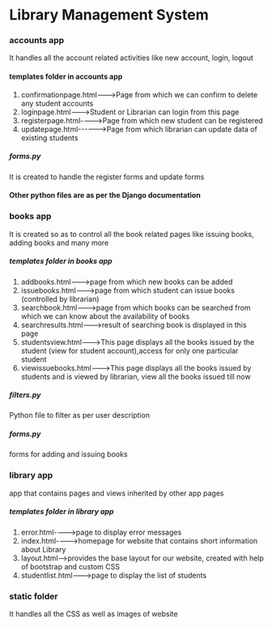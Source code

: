 # Library Management System

### accounts app
It handles all the account related activities like new account, login, logout

#### templates folder in accounts app
1. confirmationpage.html--->Page from which we can confirm to delete any student accounts
2. loginpage.html--->Student or Librarian can login from this page
3. registerpage.html---->Page from which new student can be registered
4. updatepage.html------>Page from which librarian can update data of existing students

##### forms.py
It is created to handle the register forms and update forms

#### Other python files are as per the Django documentation

### books app
It is created so as to control all the book related pages like issuing books, adding books and many more

##### templates folder in books app

1. addbooks.html--->page from which new books can be added
2. issuebooks.html--->page from which student can issue books (controlled by librarian)
3. searchbook.html--->page from which books can be searched from which we can know about the availability of books
4. searchresults.html--->result of searching book is displayed in this page
5. studentsview.html--->This page displays all the books issued by the student (view for student account),access for only one particular student
6. viewissuebooks.html--->This page displays all the books issued by students and is viewed by librarian, view all the books issued till now

##### filters.py
Python file to filter as per user description

##### forms.py
forms for adding and issuing books

### library app
app that contains pages and views inherited by other app pages

##### templates folder in library app
1. error.html---->page to display error messages
2. index.html---->homepage for website that contains short information about Library
3. layout.html-->provides the base layout for our website, created with help of bootstrap and custom CSS
4. studentlist.html--->page to display the list of students

### static folder
It handles all the CSS as well as images of website


